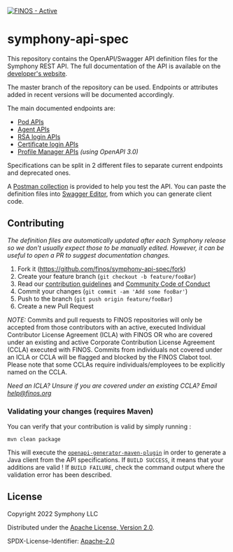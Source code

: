 [![FINOS - Active](https://cdn.jsdelivr.net/gh/finos/contrib-toolbox@master/images/badge-active.svg)](https://finosfoundation.atlassian.net/wiki/display/FINOS/Active)

# symphony-api-spec

This repository contains the OpenAPI/Swagger API definition files for the Symphony REST API. The full
documentation of the API is available on
the [developer's website](https://developers.symphony.com/restapi/reference).

The master branch of the repository can be used. Endpoints or attributes added in recent versions
will be documented accordingly.

The main documented endpoints are:

- [Pod APIs](./pod)
- [Agent APIs](./agent)
- [RSA login APIs](./login)
- [Certificate login APIs](./authenticator)
- [Profile Manager APIs](./profile-manager) _(using OpenAPI 3.0)_

Specifications can be split in 2 different files to separate current endpoints and deprecated ones.

A [Postman collection](./postman) is provided to help you test the API. You can paste the definition
files into [Swagger Editor](http://editor.swagger.io/), from which you can generate client code.

## Contributing

_The definition files are automatically updated after each Symphony release so we don't usually
expect those to be manually edited. However, it can be useful to open a PR to suggest documentation
changes._

1. Fork it (<https://github.com/finos/symphony-api-spec/fork>)
2. Create your feature branch (`git checkout -b feature/fooBar`)
3. Read our [contribution guidelines](.github/CONTRIBUTING.md) and [Community Code of Conduct](https://www.finos.org/code-of-conduct)
4. Commit your changes (`git commit -am 'Add some fooBar'`)
5. Push to the branch (`git push origin feature/fooBar`)
6. Create a new Pull Request

_NOTE:_ Commits and pull requests to FINOS repositories will only be accepted from those contributors with an active, executed Individual Contributor License Agreement (ICLA) with FINOS OR who are covered under an existing and active Corporate Contribution License Agreement (CCLA) executed with FINOS. Commits from individuals not covered under an ICLA or CCLA will be flagged and blocked by the FINOS Clabot tool. Please note that some CCLAs require individuals/employees to be explicitly named on the CCLA.

*Need an ICLA? Unsure if you are covered under an existing CCLA? Email [help@finos.org](mailto:help@finos.org)*

### Validating your changes (requires Maven)

You can verify that your contribution is valid by simply running :

```shell script
mvn clean package
```

This will execute
the [`openapi-generator-maven-plugin`](https://github.com/OpenAPITools/openapi-generator/tree/master/modules/openapi-generator-maven-plugin)
in order to generate a Java client from the API specifications. If `BUILD SUCCESS`, it means that
your additions are valid !
If `BUILD FAILURE`, check the command output where the validation error has been described.

## License

Copyright 2022 Symphony LLC

Distributed under the [Apache License, Version 2.0](http://www.apache.org/licenses/LICENSE-2.0).

SPDX-License-Identifier: [Apache-2.0](https://spdx.org/licenses/Apache-2.0)

